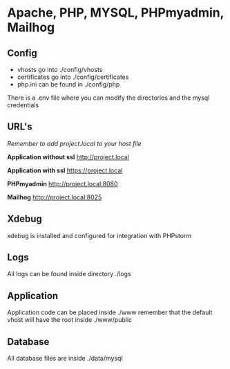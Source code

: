 # Apache, PHP, MYSQL, PHPmyadmin, Mailhog

## Config
* vhosts go into ./config/vhosts
* certificates go into ./config/certificates
* php.ini can be found in ./config/php

There is a .env file where you can modify the directories and the mysql credentials

## URL's

_Remember to add project.local to your host file_

**Application without ssl**
http://project.local

**Application with ssl**
https://project.local

**PHPmyadmin**
http://project.local:8080

**Mailhog**
http://project.local:8025

## Xdebug
xdebug is installed and configured for integration with PHPstorm

## Logs
All logs can be found inside directory ./logs

## Application
Application code can be placed inside ./www remember that the default vhost will have the root inside ./www/public

## Database
All database files are inside ./data/mysql


